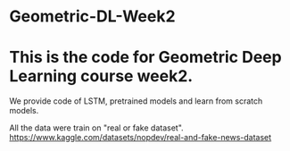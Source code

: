 # Geometric-DL-Week2

# This is the code for Geometric Deep Learning course week2.

We provide code of LSTM, pretrained models and learn from scratch models.

All the data were train on "real or fake dataset". https://www.kaggle.com/datasets/nopdev/real-and-fake-news-dataset
